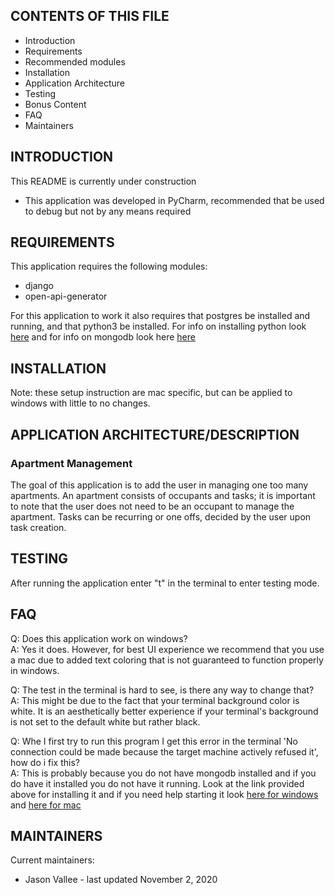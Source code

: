 CONTENTS OF THIS FILE
---------------------

 * Introduction
 * Requirements
 * Recommended modules
 * Installation
 * Application Architecture 
 * Testing
 * Bonus Content
 * FAQ
 * Maintainers
 
 
 INTRODUCTION
------------

This README is currently under construction



 * This application was developed in PyCharm, recommended that be used to debug but not by any means required
   
   
REQUIREMENTS
------------

This application requires the following modules:

 * django
 * open-api-generator
 
 For this application to work it also requires that postgres be installed and running, and that python3 be installed.
 For info on installing python look [here](https://realpython.com/installing-python/) and for info on mongodb look here
 [here](https://docs.mongodb.com/manual/administration/install-community/) 
 
 
 INSTALLATION
------------
 
Note: these setup instruction are mac specific, but can be applied to windows with little to no changes.


 
 
APPLICATION ARCHITECTURE/DESCRIPTION
------------
###  Apartment Management
The goal of this application is to add the user in managing one too many apartments. An apartment consists of occupants 
and tasks; it is important to note that the user does not need to be an occupant to manage the apartment. Tasks can be
recurring or one offs, decided by the user upon task creation. 



TESTING
------
After running the application enter "t" in the terminal to enter testing mode. 

FAQ
---

Q: Does this application work on windows? <br/>
A: Yes it does. However, for best UI experience we recommend that you use a mac due to added text coloring that is not 
guaranteed to function properly in windows.

Q: The test in the terminal is hard to see, is there any way to change that? <br/>
A: This might be due to the fact that your terminal background color is white. It is an aesthetically better 
experience if your terminal's background is not set to the default white but rather black. 

Q: Whe I first try to run this program I get this error in the terminal 'No connection could be made because the 
target machine actively refused it', how do i fix this? <br/>
A: This is probably because you do not have mongodb installed and if you do have it installed you do not have it 
running. Look at the link provided above for installing it and if you need help starting it look 
[here for windows](https://docs.mongodb.com/manual/tutorial/install-mongodb-on-windows/) and 
[here for mac](https://docs.mongodb.com/manual/tutorial/install-mongodb-on-os-x/)

MAINTAINERS
-----------

Current maintainers:
 * Jason Vallee - last updated November 2, 2020
